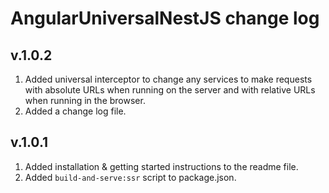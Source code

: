 # AngularUniversalNestJS change log

## v.1.0.2

1. Added universal interceptor to change any services to make requests with absolute URLs when running on the server and with relative URLs when running in the browser.
2. Added a change log file.

## v.1.0.1

1. Added installation & getting started instructions to the readme file.
2. Added `build-and-serve:ssr` script to package.json.
